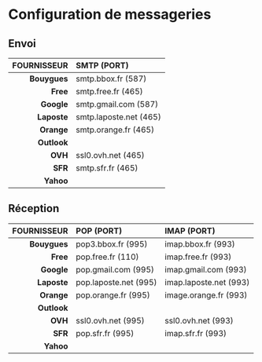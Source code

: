 # Configuration de messageries

## Envoi

|FOURNISSEUR|SMTP (PORT)|
|--:|:--|
|**Bouygues**|smtp.bbox.fr (587)|
|**Free**|smtp.free.fr (465)|
|**Google**|smtp.gmail.com (587)|
|**Laposte**|smtp.laposte.net (465)|
|**Orange**|smtp.orange.fr (465)|
|**Outlook**||
|**OVH**|ssl0.ovh.net (465)|
|**SFR**|smtp.sfr.fr (465)|
|**Yahoo**||

## Réception

|FOURNISSEUR|POP (PORT)|IMAP (PORT)|
|--:|:--|:--|
|**Bouygues**|pop3.bbox.fr (995)|imap.bbox.fr (993)|
|**Free**|pop.free.fr (110)|imap.free.fr (993)|
|**Google**|pop.gmail.com (995)|imap.gmail.com (993)|
|**Laposte**|pop.laposte.net (995)|imap.laposte.net (993)|
|**Orange**|pop.orange.fr (995)|image.orange.fr (993)|
|**Outlook**||
|**OVH**|ssl0.ovh.net (995)|ssl0.ovh.net (993)|
|**SFR**|pop.sfr.fr (995)|imap.sfr.fr (993)|
|**Yahoo**||
